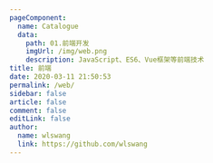 ```yaml
---
pageComponent:
  name: Catalogue
  data:
    path: 01.前端开发
    imgUrl: /img/web.png
    description: JavaScript、ES6、Vue框架等前端技术
title: 前端
date: 2020-03-11 21:50:53
permalink: /web/
sidebar: false
article: false
comment: false
editLink: false
author:
  name: wlswang
  link: https://github.com/wlswang
---
```

